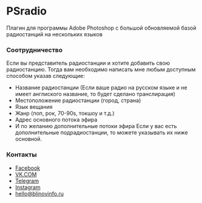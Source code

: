 # PSradio
Плагин для программы Adobe Photoshop c большой обновляемой базой радиостанций на нескольких языков


### Соотрудничество

Если вы представитель радиостанции и хотите добавить свою радиостанцию. Тогда вам необходимо написать мне любым доступным способом указав следующие:

- Название радиостанции (Если ваше радио на русском языке и не имеет англиского название, то будет сделано транслирация)
- Местоположение радиостанции (город, страна)
- Язык вещания
- Жанр (поп, рок, 70-90s, токшоу и т.д.)
- Адрес основного потока эфира
- И по желанию дополнительные потоки эфира
Если у вас есть дополнительные подрадиостанции, то можете указывать их ниже основной.


### Контакты


- [Facebook](https://www.facebook.com/blinovinfo "Я в Facebook")
- [VK.COM](https://vk.com/blinovinfo "Я в Вконтакте")
- [Telegram](https://t.me/blinovartem "Я в Telegram")
- [Instagram](https://www.instagram.com/blinovinfo "Мой Инстаграм")
- hello@blinovinfo.ru
